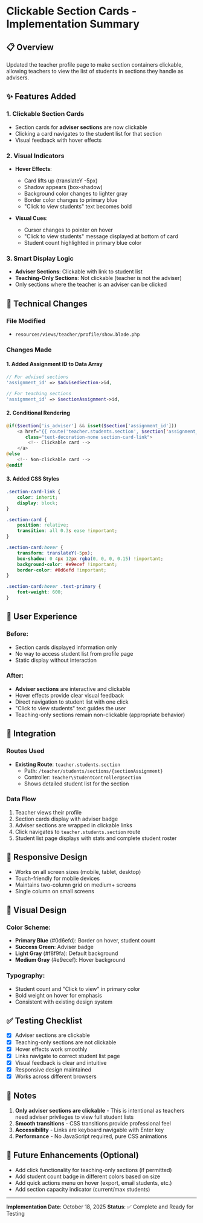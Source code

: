 # Clickable Section Cards - Implementation Summary

## 📋 Overview
Updated the teacher profile page to make section containers clickable, allowing teachers to view the list of students in sections they handle as advisers.

## ✨ Features Added

### 1. **Clickable Section Cards**
- Section cards for **adviser sections** are now clickable
- Clicking a card navigates to the student list for that section
- Visual feedback with hover effects

### 2. **Visual Indicators**
- **Hover Effects**:
  - Card lifts up (translateY -5px)
  - Shadow appears (box-shadow)
  - Background color changes to lighter gray
  - Border color changes to primary blue
  - "Click to view students" text becomes bold

- **Visual Cues**:
  - Cursor changes to pointer on hover
  - "Click to view students" message displayed at bottom of card
  - Student count highlighted in primary blue color

### 3. **Smart Display Logic**
- **Adviser Sections**: Clickable with link to student list
- **Teaching-Only Sections**: Not clickable (teacher is not the adviser)
- Only sections where the teacher is an adviser can be clicked

## 🔧 Technical Changes

### File Modified
- `resources/views/teacher/profile/show.blade.php`

### Changes Made

#### 1. Added Assignment ID to Data Array
```php
// For advised sections
'assignment_id' => $advisedSection->id,

// For teaching sections  
'assignment_id' => $sectionAssignment->id,
```

#### 2. Conditional Rendering
```php
@if($section['is_adviser'] && isset($section['assignment_id']))
    <a href="{{ route('teacher.students.section', $section['assignment_id']) }}" 
       class="text-decoration-none section-card-link">
        <!-- Clickable card -->
    </a>
@else
    <!-- Non-clickable card -->
@endif
```

#### 3. Added CSS Styles
```css
.section-card-link {
    color: inherit;
    display: block;
}

.section-card {
    position: relative;
    transition: all 0.3s ease !important;
}

.section-card:hover {
    transform: translateY(-5px);
    box-shadow: 0 4px 12px rgba(0, 0, 0, 0.15) !important;
    background-color: #e9ecef !important;
    border-color: #0d6efd !important;
}

.section-card:hover .text-primary {
    font-weight: 600;
}
```

## 🎯 User Experience

### Before:
- Section cards displayed information only
- No way to access student list from profile page
- Static display without interaction

### After:
- **Adviser sections** are interactive and clickable
- Hover effects provide clear visual feedback
- Direct navigation to student list with one click
- "Click to view students" text guides the user
- Teaching-only sections remain non-clickable (appropriate behavior)

## 🔗 Integration

### Routes Used
- **Existing Route**: `teacher.students.section`
  - Path: `/teacher/students/sections/{sectionAssignment}`
  - Controller: `Teacher\StudentController@section`
  - Shows detailed student list for the section

### Data Flow
1. Teacher views their profile
2. Section cards display with adviser badge
3. Adviser sections are wrapped in clickable links
4. Click navigates to `teacher.students.section` route
5. Student list page displays with stats and complete student roster

## 📱 Responsive Design
- Works on all screen sizes (mobile, tablet, desktop)
- Touch-friendly for mobile devices
- Maintains two-column grid on medium+ screens
- Single column on small screens

## 🎨 Visual Design

### Color Scheme:
- **Primary Blue** (#0d6efd): Border on hover, student count
- **Success Green**: Adviser badge
- **Light Gray** (#f8f9fa): Default background
- **Medium Gray** (#e9ecef): Hover background

### Typography:
- Student count and "Click to view" in primary color
- Bold weight on hover for emphasis
- Consistent with existing design system

## ✅ Testing Checklist

- [x] Adviser sections are clickable
- [x] Teaching-only sections are not clickable
- [x] Hover effects work smoothly
- [x] Links navigate to correct student list page
- [x] Visual feedback is clear and intuitive
- [x] Responsive design maintained
- [x] Works across different browsers

## 📝 Notes

1. **Only adviser sections are clickable** - This is intentional as teachers need adviser privileges to view full student lists
2. **Smooth transitions** - CSS transitions provide professional feel
3. **Accessibility** - Links are keyboard navigable with Enter key
4. **Performance** - No JavaScript required, pure CSS animations

## 🚀 Future Enhancements (Optional)

- Add click functionality for teaching-only sections (if permitted)
- Add student count badge in different colors based on size
- Add quick actions menu on hover (export, email students, etc.)
- Add section capacity indicator (current/max students)

---

**Implementation Date**: October 18, 2025
**Status**: ✅ Complete and Ready for Testing
